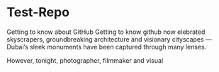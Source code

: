 # Test-Repo
Getting to know about GitHub
Getting to know github now 
elebrated skyscrapers, groundbreaking architecture and visionary cityscapes — Dubai’s sleek monuments have been captured through many lenses.

However, tonight, photographer, filmmaker and visual